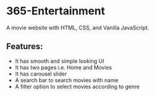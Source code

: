 # 365-Entertainment
A movie website with HTML, CSS, and Vanilla JavaScript.

## Features: 
- It has smooth and simple looking UI</br>
- It has two pages i.e. Home and Movies 
- It has carousel slider</br>
- A search bar to search movies with name</br>
- A filter option to select movies according to genre</br>
